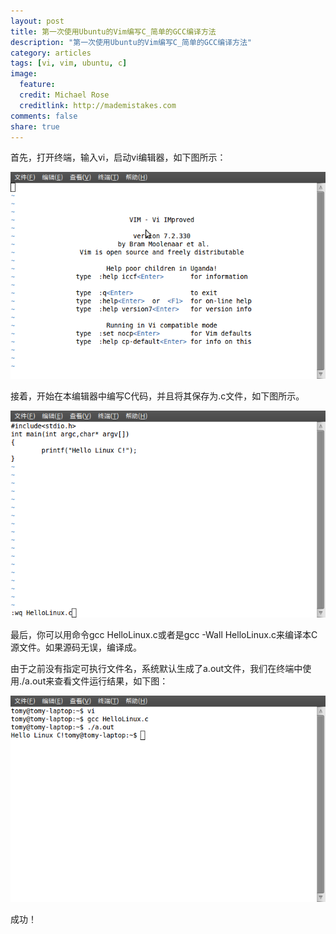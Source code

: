 ```yaml
---
layout: post
title: 第一次使用Ubuntu的Vim编写C_简单的GCC编译方法
description: "第一次使用Ubuntu的Vim编写C_简单的GCC编译方法"
category: articles
tags: [vi, vim, ubuntu, c]
image:
  feature:
  credit: Michael Rose
  creditlink: http://mademistakes.com
comments: false
share: true
---
```


首先，打开终端，输入vi，启动vi编辑器，如下图所示：

![vim_01](/images/posts/vim_01.gif)

接着，开始在本编辑器中编写C代码，并且将其保存为.c文件，如下图所示。

![vim_01](/images/posts/vim_02.gif)


最后，你可以用命令gcc HelloLinux.c或者是gcc -Wall HelloLinux.c来编译本C源文件。如果源码无误，编译成。

由于之前没有指定可执行文件名，系统默认生成了a.out文件，我们在终端中使用./a.out来查看文件运行结果，如下图：

![vim_01](/images/posts/vim_03.gif)

成功！
